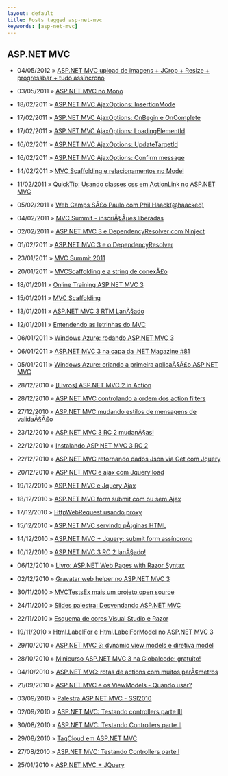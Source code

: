 ```yaml
---
layout: default
title: Posts tagged asp-net-mvc
keywords: [asp-net-mvc]
---
```

<h2 class="category">ASP.NET MVC</h2>
<ul class="posts">
<li>
<p>
<span class="date">04/05/2012</span> &raquo;
<a href="/blog/upload-imagens-jcrop-resize-progressbar-assincrono">ASP.NET MVC upload de imagens + JCrop + Resize + progressbar + tudo assíncrono</a>
</p>
</li>
<li>
<p>
<span class="date">03/05/2011</span> &raquo;
<a href="/blog/asp-net-mvc-no-mono">ASP.NET MVC no Mono</a>
</p>
</li>
<li>
<p>
<span class="date">18/02/2011</span> &raquo;
<a href="/blog/asp-net-mvc-ajaxoptions-insertionmode">ASP.NET MVC AjaxOptions: InsertionMode</a>
</p>
</li>
<li>
<p>
<span class="date">17/02/2011</span> &raquo;
<a href="/blog/asp-net-mvc-ajaxoptions-onbegin-e-oncomplete">ASP.NET MVC AjaxOptions: OnBegin e OnComplete</a>
</p>
</li>
<li>
<p>
<span class="date">17/02/2011</span> &raquo;
<a href="/blog/asp-net-mvc-ajaxoptions-loadingelementid">ASP.NET MVC AjaxOptions: LoadingElementId</a>
</p>
</li>
<li>
<p>
<span class="date">16/02/2011</span> &raquo;
<a href="/blog/asp-net-mvc-ajaxoptions-updatetargetid">ASP.NET MVC AjaxOptions: UpdateTargetId</a>
</p>
</li>
<li>
<p>
<span class="date">16/02/2011</span> &raquo;
<a href="/blog/asp-net-mvc-ajaxoptions-confirm-message">ASP.NET MVC AjaxOptions: Confirm message</a>
</p>
</li>
<li>
<p>
<span class="date">14/02/2011</span> &raquo;
<a href="/blog/mvc-scaffolding-e-relacionamentos-no-model">MVC Scaffolding e relacionamentos no Model</a>
</p>
</li>
<li>
<p>
<span class="date">11/02/2011</span> &raquo;
<a href="/blog/quicktip-usando-classes-css-em-actionlink-no-asp-net-mvc">QuickTip: Usando classes css em ActionLink no ASP.NET MVC</a>
</p>
</li>
<li>
<p>
<span class="date">05/02/2011</span> &raquo;
<a href="/blog/web-camps-sao-paulo-com-phil-haackhaacked">Web Camps SÃ£o Paulo com Phil Haack(@haacked)</a>
</p>
</li>
<li>
<p>
<span class="date">04/02/2011</span> &raquo;
<a href="/blog/mvc-summit-inscricoes-liberadas">MVC Summit - inscriÃ§Ãµes liberadas</a>
</p>
</li>
<li>
<p>
<span class="date">02/02/2011</span> &raquo;
<a href="/blog/asp-net-mvc-3-e-dependencyresolver-com-ninject">ASP.NET MVC 3 e DependencyResolver com Ninject</a>
</p>
</li>
<li>
<p>
<span class="date">01/02/2011</span> &raquo;
<a href="/blog/asp-net-mvc-3-e-o-dependencyresolver">ASP.NET MVC 3 e o DependencyResolver</a>
</p>
</li>
<li>
<p>
<span class="date">23/01/2011</span> &raquo;
<a href="/blog/mvc-summit-2011">MVC Summit 2011</a>
</p>
</li>
<li>
<p>
<span class="date">20/01/2011</span> &raquo;
<a href="/blog/mvcscaffolding-e-a-string-de-conexao">MVCScaffolding e a string de conexÃ£o</a>
</p>
</li>
<li>
<p>
<span class="date">18/01/2011</span> &raquo;
<a href="/blog/online-training-asp-net-mvc-3">Online Training ASP.NET MVC 3 </a>
</p>
</li>
<li>
<p>
<span class="date">15/01/2011</span> &raquo;
<a href="/blog/mvc-scaffolding">MVC Scaffolding</a>
</p>
</li>
<li>
<p>
<span class="date">13/01/2011</span> &raquo;
<a href="/blog/asp-net-mvc-3-rtm-lancado">ASP.NET MVC 3 RTM LanÃ§ado</a>
</p>
</li>
<li>
<p>
<span class="date">12/01/2011</span> &raquo;
<a href="/blog/entendendo-as-letrinhas-do-mvc">Entendendo as letrinhas do MVC</a>
</p>
</li>
<li>
<p>
<span class="date">06/01/2011</span> &raquo;
<a href="/blog/windows-azure-rodando-asp-net-mvc-3">Windows Azure: rodando ASP.NET MVC 3</a>
</p>
</li>
<li>
<p>
<span class="date">06/01/2011</span> &raquo;
<a href="/blog/asp-net-mvc-3-na-capa-da-net-magazine-81">ASP.NET MVC 3 na capa da .NET Magazine #81</a>
</p>
</li>
<li>
<p>
<span class="date">05/01/2011</span> &raquo;
<a href="/blog/windows-azure-criando-a-primeira-aplicacao-asp-net-mvc">Windows Azure: criando a primeira aplicaÃ§Ã£o ASP.NET MVC</a>
</p>
</li>
<li>
<p>
<span class="date">28/12/2010</span> &raquo;
<a href="/blog/livros-asp-net-mvc-2-in-action">[Livros] ASP.NET MVC 2 in Action</a>
</p>
</li>
<li>
<p>
<span class="date">28/12/2010</span> &raquo;
<a href="/blog/asp-net-mvc-controlando-a-ordem-dos-action-filters">ASP.NET MVC controlando a ordem dos action filters</a>
</p>
</li>
<li>
<p>
<span class="date">27/12/2010</span> &raquo;
<a href="/blog/asp-net-mvc-mudando-estilos-de-mensagens-de-validacao">ASP.NET MVC mudando estilos de mensagens de validaÃ§Ã£o</a>
</p>
</li>
<li>
<p>
<span class="date">23/12/2010</span> &raquo;
<a href="/blog/asp-net-mvc-3-rc-2-mudancas">ASP.NET MVC 3 RC 2 mudanÃ§as!</a>
</p>
</li>
<li>
<p>
<span class="date">22/12/2010</span> &raquo;
<a href="/blog/instalando-asp-net-mvc-3-rc-2">Instalando ASP.NET MVC 3 RC 2</a>
</p>
</li>
<li>
<p>
<span class="date">22/12/2010</span> &raquo;
<a href="/blog/asp-net-mvc-retornando-dados-json-via-get-com-jquery">ASP.NET MVC retornando dados Json via Get com Jquery</a>
</p>
</li>
<li>
<p>
<span class="date">20/12/2010</span> &raquo;
<a href="/blog/asp-net-mvc-ajax-com-jquery-load">ASP.NET MVC e ajax com Jquery load</a>
</p>
</li>
<li>
<p>
<span class="date">19/12/2010</span> &raquo;
<a href="/blog/asp-net-mvc-jquery-ajax">ASP.NET MVC e Jquery Ajax</a>
</p>
</li>
<li>
<p>
<span class="date">18/12/2010</span> &raquo;
<a href="/blog/asp-net-mvc-submit-com-ou-sem-ajax">ASP.NET MVC form submit com ou sem Ajax</a>
</p>
</li>
<li>
<p>
<span class="date">17/12/2010</span> &raquo;
<a href="/blog/httpwebrequest-usando-proxy">HttpWebRequest usando proxy</a>
</p>
</li>
<li>
<p>
<span class="date">15/12/2010</span> &raquo;
<a href="/blog/asp-net-mvc-servindo-paginas-html">ASP.NET MVC servindo pÃ¡ginas HTML</a>
</p>
</li>
<li>
<p>
<span class="date">14/12/2010</span> &raquo;
<a href="/blog/asp-net-mvc-jquery-submit-form-assincrono">ASP.NET MVC + Jquery: submit form assíncrono</a>
</p>
</li>
<li>
<p>
<span class="date">10/12/2010</span> &raquo;
<a href="/blog/asp-net-mvc-3-rc-2-lancado">ASP.NET MVC 3 RC 2 lanÃ§ado!</a>
</p>
</li>
<li>
<p>
<span class="date">06/12/2010</span> &raquo;
<a href="/blog/livro-asp-net-web-pages-with-razor-syntax">Livro: ASP.NET Web Pages with Razor Syntax</a>
</p>
</li>
<li>
<p>
<span class="date">02/12/2010</span> &raquo;
<a href="/blog/gravatar-web-helper-no-asp-net-mvc-3">Gravatar web helper no ASP.NET MVC 3</a>
</p>
</li>
<li>
<p>
<span class="date">30/11/2010</span> &raquo;
<a href="/blog/mvctestsex-mais-um-projeto-open-source">MVCTestsEx mais um projeto open source</a>
</p>
</li>
<li>
<p>
<span class="date">24/11/2010</span> &raquo;
<a href="/blog/slides-palestra-desvendando-asp-net-mvc">Slides palestra: Desvendando ASP.NET MVC</a>
</p>
</li>
<li>
<p>
<span class="date">22/11/2010</span> &raquo;
<a href="/blog/esquema-de-cores-visual-studio-e-razor">Esquema de cores Visual Studio e Razor</a>
</p>
</li>
<li>
<p>
<span class="date">19/11/2010</span> &raquo;
<a href="/blog/html-labelfor-html-labelformodel-no-asp-net-mvc-3">Html.LabelFor e Html.LabelForModel no ASP.NET MVC 3</a>
</p>
</li>
<li>
<p>
<span class="date">29/10/2010</span> &raquo;
<a href="/blog/asp-net-mvc-3-dynamic-view-models-e-diretiva-model">ASP.NET MVC 3: dynamic view models e diretiva model</a>
</p>
</li>
<li>
<p>
<span class="date">28/10/2010</span> &raquo;
<a href="/blog/minicurso-asp-net-mvc-3-na-globalcode-gratuito">Minicurso ASP.NET MVC 3 na Globalcode: gratuito!</a>
</p>
</li>
<li>
<p>
<span class="date">04/10/2010</span> &raquo;
<a href="/blog/asp-net-mvc-rotas-de-actions-com-muitos-parametros">ASP.NET MVC: rotas de actions com muitos parÃ¢metros</a>
</p>
</li>
<li>
<p>
<span class="date">21/09/2010</span> &raquo;
<a href="/blog/asp-net-mvc-e-os-viewmodels-quando-usar">ASP.NET MVC e os ViewModels - Quando usar?</a>
</p>
</li>
<li>
<p>
<span class="date">03/09/2010</span> &raquo;
<a href="/blog/palestra-asp-net-mvc-ssi2010">Palestra ASP.NET MVC - SSI2010</a>
</p>
</li>
<li>
<p>
<span class="date">02/09/2010</span> &raquo;
<a href="/blog/asp-net-mvc-testando-controllers-parte-iii">ASP.NET MVC: Testando controllers parte III</a>
</p>
</li>
<li>
<p>
<span class="date">30/08/2010</span> &raquo;
<a href="/blog/asp-net-mvc-testando-controllers-parte-ii">ASP.NET MVC: Testando Controllers parte II</a>
</p>
</li>
<li>
<p>
<span class="date">29/08/2010</span> &raquo;
<a href="/blog/tagcloud-em-asp-net-mvc">TagCloud em ASP.NET MVC </a>
</p>
</li>
<li>
<p>
<span class="date">27/08/2010</span> &raquo;
<a href="/blog/asp-net-mvc-testando-controllers-parte-i">ASP.NET MVC: Testando Controllers parte I</a>
</p>
</li>
<li>
<p>
<span class="date">25/01/2010</span> &raquo;
<a href="/blog/asp-net-mvc-jquery">ASP.NET MVC + JQuery</a>
</p>
</li>
</ul>
